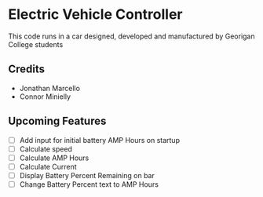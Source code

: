 # Electric Vehicle Controller

This code runs in a car designed, developed and manufactured by Georigan College students

## Credits

- Jonathan Marcello
- Connor Minielly

## Upcoming Features
- [ ] Add input for initial battery AMP Hours on startup
- [ ] Calculate speed
- [ ] Calculate AMP Hours
- [ ] Calculate Current
- [ ] Display Battery Percent Remaining on bar
- [ ] Change Battery Percent text to AMP Hours
